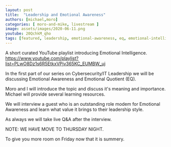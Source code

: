 ```yaml
---
layout: post
title:  "Leadership and Emotional Awareness"
authors: [michael,moro]
categories: [ moro-and-mike, livestream ]
image: assets/images/2020-06-11.png
youtube: 20QchkM_qho
tags: [featured, leadership, emotional-awareness, eq, emotional-intelligence]
---
```

A short curated YouTube playlist introducing Emotional Intelligence. https://www.youtube.com/playlist?list=PLwO8Dz1s6R5EtkxVPjv365KC_EUMBW_uj

In the first part of our series on Cybersecurity/IT Leadership we will be discussing Emotional Awareness and Emotional Quotient (EQ). 

Moro and I will introduce the topic and discuss it's meaning and importance. Michael will provide several learning resources.

We will interview a guest who is an outstanding role modem for Emotional Awareness and learn what value it brings to their leadership style.

As always we will take live Q&A after the interview.

NOTE: WE HAVE MOVE TO THURSDAY NIGHT. 

To give you more room on Friday now that it is summery.

